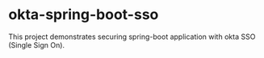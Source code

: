 # okta-spring-boot-sso
This project demonstrates securing spring-boot application with okta SSO (Single Sign On).

